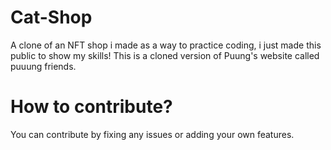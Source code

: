# Cat-Shop
A clone of an NFT shop i made as a way to practice coding, i just made this public to show my skills! This is a cloned version of Puung's website called puuung friends.


# How to contribute?
You can contribute by fixing any issues or adding your own features.
